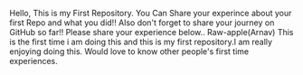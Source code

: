 Hello, This is my First Repository. You Can Share your experince about your first Repo and what you did!!
Also don't forget to share your journey on GitHub so far!!
Please share your experience below..
Raw-apple(Arnav)
This is the first time i am doing this and this is my first repository.I am really enjoying doing this.
Would love to know other people's first time experiences.
